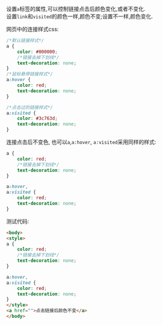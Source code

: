 设置`a`标签的属性,可以控制链接点击后颜色变化,或者不变化.     
设置`link`和`visited`的颜色一样,颜色不变;设置不一样,颜色变化.     

网页中的连接样式css:
```css
/*默认链接样式*/
a {
    color: #000000;
    /*链接去掉下划线*/
    text-decoration: none;
}
/*鼠标悬停链接样式*/
a:hover {
    color: red;
    text-decoration: none;
}

/*点击过的链接样式*/
a:visited {
    color: #3c763d;
    text-decoration: none;
}
```

连接点击后不变色, 也可以`a`,`a:hover`, `a:visited`采用同样的样式:
```css
a {
    color: red;
    /*链接去掉下划线*/
    text-decoration: none;
}

a:hover,
a:visited {
    color: red;
    text-decoration: none;
}
```

测试代码:
```html
<body>
<style>
a {
    color: red;
    /*链接去掉下划线*/
    text-decoration: none;
}

a:hover,
a:visited {
    color: red;
    text-decoration: none;
}
</style> 
<a href="">点击链接后颜色不变</a>  
</body>
```